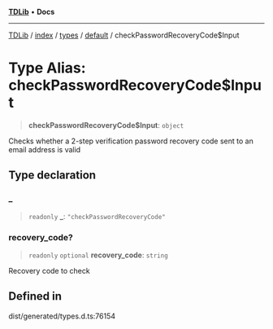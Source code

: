 [**TDLib**](../../../../../../README.md) • **Docs**

***

[TDLib](../../../../../../modules.md) / [index](../../../../../README.md) / [types](../../../README.md) / [default](../README.md) / checkPasswordRecoveryCode$Input

# Type Alias: checkPasswordRecoveryCode$Input

> **checkPasswordRecoveryCode$Input**: `object`

Checks whether a 2-step verification password recovery code sent to an email address is valid

## Type declaration

### \_

> `readonly` **\_**: `"checkPasswordRecoveryCode"`

### recovery\_code?

> `readonly` `optional` **recovery\_code**: `string`

Recovery code to check

## Defined in

dist/generated/types.d.ts:76154
